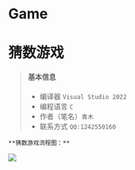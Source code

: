# Game
# 猜数游戏
> #### 基本信息
>
> - 编译器 ``Visual Studio 2022``
> - 编程语言 ``C``
> - 作者（笔名）``青木``
> - 联系方式
``QQ:1242550160``

 ``**猜数游戏流程图：**``

![](https://seikim.com/i/2022/04/23/lrrj0.png)
